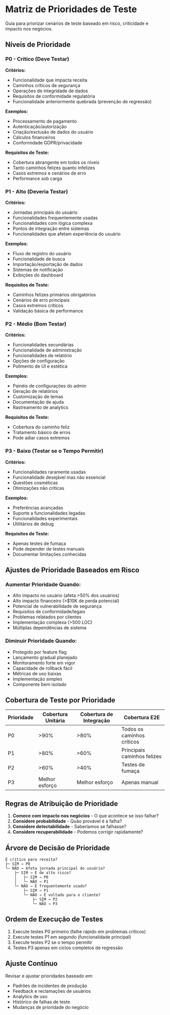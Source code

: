 <!-- Powered by BMAD™ Core -->

# Matriz de Prioridades de Teste

Guia para priorizar cenários de teste baseado em risco, criticidade e impacto nos negócios.

## Níveis de Prioridade

### P0 - Crítico (Deve Testar)

**Critérios:**

- Funcionalidade que impacta receita
- Caminhos críticos de segurança
- Operações de integridade de dados
- Requisitos de conformidade regulatória
- Funcionalidade anteriormente quebrada (prevenção de regressão)

**Exemplos:**

- Processamento de pagamento
- Autenticação/autorização
- Criação/exclusão de dados do usuário
- Cálculos financeiros
- Conformidade GDPR/privacidade

**Requisitos de Teste:**

- Cobertura abrangente em todos os níveis
- Tanto caminhos felizes quanto infelizes
- Casos extremos e cenários de erro
- Performance sob carga

### P1 - Alto (Deveria Testar)

**Critérios:**

- Jornadas principais do usuário
- Funcionalidades frequentemente usadas
- Funcionalidades com lógica complexa
- Pontos de integração entre sistemas
- Funcionalidades que afetam experiência do usuário

**Exemplos:**

- Fluxo de registro do usuário
- Funcionalidade de busca
- Importação/exportação de dados
- Sistemas de notificação
- Exibições do dashboard

**Requisitos de Teste:**

- Caminhos felizes primários obrigatórios
- Cenários de erro principais
- Casos extremos críticos
- Validação básica de performance

### P2 - Médio (Bom Testar)

**Critérios:**

- Funcionalidades secundárias
- Funcionalidade de administração
- Funcionalidades de relatório
- Opções de configuração
- Polimento de UI e estética

**Exemplos:**

- Painéis de configurações do admin
- Geração de relatórios
- Customização de temas
- Documentação de ajuda
- Rastreamento de analytics

**Requisitos de Teste:**

- Cobertura do caminho feliz
- Tratamento básico de erros
- Pode adiar casos extremos

### P3 - Baixo (Testar se o Tempo Permitir)

**Critérios:**

- Funcionalidades raramente usadas
- Funcionalidade desejável mas não essencial
- Questões cosméticas
- Otimizações não críticas

**Exemplos:**

- Preferências avançadas
- Suporte a funcionalidades legadas
- Funcionalidades experimentais
- Utilitários de debug

**Requisitos de Teste:**

- Apenas testes de fumaça
- Pode depender de testes manuais
- Documentar limitações conhecidas

## Ajustes de Prioridade Baseados em Risco

### Aumentar Prioridade Quando:

- Alto impacto no usuário (afeta >50% dos usuários)
- Alto impacto financeiro (>$10K de perda potencial)
- Potencial de vulnerabilidade de segurança
- Requisitos de conformidade/legais
- Problemas relatados por clientes
- Implementação complexa (>500 LOC)
- Múltiplas dependências de sistema

### Diminuir Prioridade Quando:

- Protegido por feature flag
- Lançamento gradual planejado
- Monitoramento forte em vigor
- Capacidade de rollback fácil
- Métricas de uso baixas
- Implementação simples
- Componente bem isolado

## Cobertura de Teste por Prioridade

| Prioridade | Cobertura Unitária | Cobertura de Integração | Cobertura E2E            |
| ---------- | ------------------ | ----------------------- | ------------------------ |
| P0         | >90%               | >80%                    | Todos os caminhos críticos |
| P1         | >80%               | >60%                    | Principais caminhos felizes |
| P2         | >60%               | >40%                    | Testes de fumaça         |
| P3         | Melhor esforço     | Melhor esforço          | Apenas manual            |

## Regras de Atribuição de Prioridade

1. **Comece com impacto nos negócios** - O que acontece se isso falhar?
2. **Considere probabilidade** - Quão provável é a falha?
3. **Considere detectabilidade** - Saberíamos se falhasse?
4. **Considere recuperabilidade** - Podemos corrigir rapidamente?

## Árvore de Decisão de Prioridade

```
É crítico para receita?
├─ SIM → P0
└─ NÃO → Afeta jornada principal do usuário?
    ├─ SIM → É de alto risco?
    │   ├─ SIM → P0
    │   └─ NÃO → P1
    └─ NÃO → É frequentemente usado?
        ├─ SIM → P1
        └─ NÃO → É voltado para o cliente?
            ├─ SIM → P2
            └─ NÃO → P3
```

## Ordem de Execução de Testes

1. Execute testes P0 primeiro (falhe rápido em problemas críticos)
2. Execute testes P1 em segundo (funcionalidade principal)
3. Execute testes P2 se o tempo permitir
4. Testes P3 apenas em ciclos completos de regressão

## Ajuste Contínuo

Revisar e ajustar prioridades baseado em:

- Padrões de incidentes de produção
- Feedback e reclamações de usuários
- Analytics de uso
- Histórico de falhas de teste
- Mudanças de prioridade do negócio